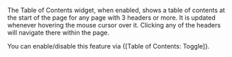 The Table of Contents widget, when enabled, shows a table of contents at the start of the page for any page with 3 headers or more. It is updated whenever hovering the mouse cursor over it. Clicking any of the headers will navigate there within the page.

You can enable/disable this feature via {[Table of Contents: Toggle]}. 